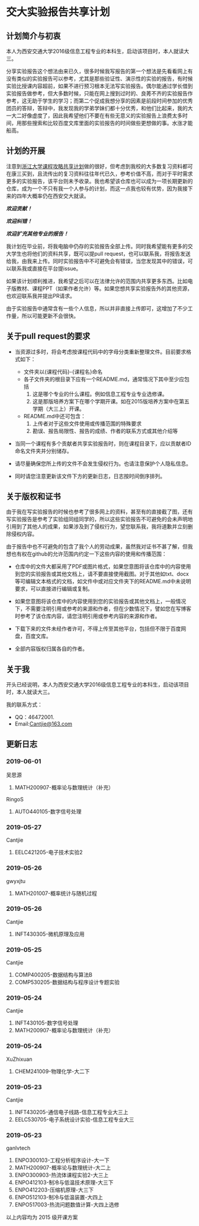﻿# 交大实验报告共享计划

## 计划简介与初衷

本人为西安交通大学2016级信息工程专业的本科生，启动该项目时，本人就读大三。

分享实验报告这个想法由来已久，很多时候我写报告的第一个想法是先看看网上有没有类似的实验报告可以参考，尤其是那些验证性、演示性的实验的报告，有时候实验比授课内容超前，如果不进行预习根本无法写实验报告。偶尔能通过学长借到实验报告做参考，但大多数时候，只能在网上搜到过时的、良莠不齐的实验报告作参考，这无助于学生的学习；而第二个促成我想分享的因素是前段时间参加的优秀团员的答辩，答辩中，我发现我的学弟学妹们都十分优秀，和他们比起来，我的大一大二好像虚度了，因此我希望他们不要在有些无意义的实验报告上浪费太多时间，用那些搜索和比较百度文库里面的实验报告的时间做些更想做的事。水涨才能船高。


## 计划的开展

注意到[浙江大学课程攻略共享计划](https://github.com/QSCTech/zju-icicles 	)做的很好，但考虑到我校的大多数复习资料都可在康三买到，且流传出的复习资料往往年代已久，参考价值不高，而对于平时需求更多的实验报告，该平台则未予收录。我也希望该仓库也可以成为一项长期更新的仓库，成为一个不只有我一个人参与的计划，而这一点我也较有优势，因为我接下来的四年大概率仍在西安交大就读。

***欢迎贡献！*** 

***欢迎纠错！***

***欢迎扩充其他专业的报告！***

我计划在毕业前，将我电脑中仍存的实验报告全部上传。同时我希望能有更多的交大学生也将他们的资料共享，既可以提pull request，也可以联系我，将报告发送给我，由我来上传。同时实验报告中不可避免会有错误，当您发现其中的错误，可以联系我或直接在平台提issue。

如果该计划顺利推进，我希望之后可以在法律允许的范围内共享更多东西。比如电子版教材、课程PPT（如果作者允许）等。如果您想共享实验报告外的其他资源，也欢迎联系我并提出PR请求。

由于实验报告中通常含有一些个人信息，所以并非直接上传即可，这增加了不少工作量，所以可能更新不会很快。


## 关于pull request的要求

* 当资源过多时，将会考虑按课程代码中的字母分类重新整理文件。目前要求格式如下：
	* 文件夹以{课程代码}-{课程名}命名
	* 各子文件夹的根目录下应有一个README.md，通常情况下其中至少应包括
		1. 这是哪个专业的什么课程。例如信息工程专业专业选修课。
		2. 这是那版培养方案下在哪个学期开课。如在2015版培养方案中在第五学期（大三上）开课。
	* README.md中还可包含：
		1. 上传者对于这些文件使用或传播范围的特殊要求
		2. 勘误、报告局限性、报告的成绩、作者的联系方式或其他介绍等

* 当同一个课程有多个贡献者共享实验报告时，则在课程目录下，应以贡献者ID命名文件夹并分别储存。

* 请尽量确保您所上传的文件不会发生侵权行为。也请注意保护个人隐私信息。

* 同时请您注意更新该文件下方的更新日志，日志按时间倒序排列。


## 关于版权和证书
由于我在写实验报告的时候也参考了很多网上的资料，甚至有的直接截了图，还有写实验报告是参考了实验组同组同学的，所以这些实验报告不可避免的会未声明地引用到了其他人的成果，如果涉及到了侵权行为，望您联系我，我将道歉并立刻删除侵权内容。

由于报告中也不可避免的包含了我个人的劳动成果，虽然我对证书不甚了解，但我想也有权在github的允许范围内约定一下这些内容的使用和传播范围：
* 仓库中的文件大都采用了PDF或图片格式，如果您意图将该仓库中的内容使用到您的实验报告或其他文档上，请不要直接使用截图。对于其他如txt、docx等可编辑文本格式的文档，如文件中或对应文件夹下的README.md中未说明要求，可以直接进行编辑或复制。
* 如果您意图将该仓库中的内容使用到您的实验报告或其他文档上，一般情况下，不需要注明引用或参考的来源和作者，但在少数情况下，譬如您在写博客时参考了该仓库内容，请您注明引用或参考内容的来源和作者。
* 下载下来的文件未经作者许可，不得上传至其他平台，包括但不限于百度网盘，百度文库。

* 全部内容版权归属各自的作者。

## 关于我

开头已经说明，本人为西安交通大学2016级信息工程专业的本科生，启动该项目时，本人就读大三。

我的联系方式：

* QQ：46472001.
* Email:[Cantjie@163.com](mailto:cantjie@163.com)


## 更新日志

### 2019-06-01

吴思源

1. MATH200907-概率论与数理统计（补充）

RingoS

1. AUTO440105-数字信号处理

### 2019-05-27

Cantjie

1. EELC421205-电子技术实验2

### 2019-05-26

gwyxjtu

1. MATH201007-概率统计与随机过程

### 2019-05-26

Cantjie

1. INFT430305-微机原理及应用

### 2019-05-25

Cantjie

1. COMP400205-数据结构与算法B
2. COMP530205-数据结构与程序设计专题实验

### 2019-05-24

Cantjie

1. INFT430105-数字信号处理
2. MATH200907-概率论与数理统计（补充）

### 2019-05-24   

XuZhixuan

1. CHEM241009-物理化学-大二下   

### 2019-05-23

Cantjie 

1. INFT430205-通信电子线路-信息工程专业大三上
2. EELC530705-电子系统设计实验-信息工程专业大三

### 2019-05-23

ganlvtech

1. ENPO300103-工程分析程序设计-大一下
1. MATH200907-概率论与数理统计-大二上
1. ENPO300903-热流体课程实验2-大三上
1. ENPO412103-制冷与低温技术原理-大三下
1. ENPO412203-压缩机原理-大三下
1. ENPO512103-制冷与低温装置-大四上
1. ENPO517003-热流问题数值计算-大四上选修

以上内容均为 2015 级开课方案

